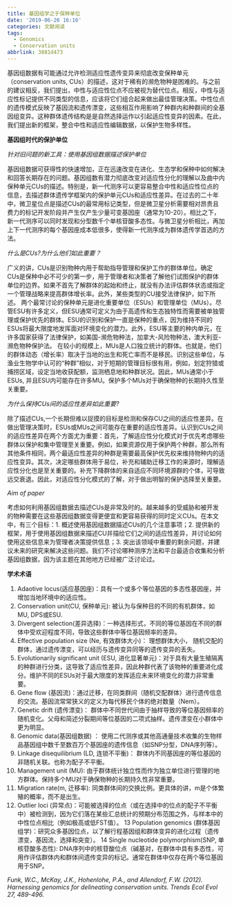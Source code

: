 ```yaml
---
title: 基因组学之于保种单位
date: '2019-06-26 16:16'
categories: 文献阅读
tags:
  - Genomics
  - Conservation units
abbrlink: 3881d473
---
```

基因组数据有可能通过允许检测适应性遗传变异来彻底改变保种单元（conservation units, CUs）的描述，这对于稀有的濒危物种是困难的。与之前的建议相反，我们提出，中性与适应性位点不应被视为替代位点。相反，中性与适应性标记提供不同类型的信息，应该将它们组合起来做出最佳管理决策。中性位点的遗传模式反映了基因流和遗传漂变，这些相互作用影响了种群内和种群间的全基因组变异。这种群体遗传结构是是自然选择运作以引起适应性变异的因素。在此，我们提出新的框架，整合中性和适应性编辑数据，以保护生物多样性。

**基因组时代的保护单位**

*针对旧问题的新工具：使用基因组数据描述保护单位*

基因组数据可获得性的快速增加，正在迅速改变在进化、生态学和保种中如何解决和回答长期存在的问题。基因组数有潜力彻底改变对适应性分化的理解以及曲中内保种单元CUs的描述。特别是，新一代测序可以更容易整合中性和适应性位点的信息，去描述群体遗传学框架内的保护单元CUs和适应性差异。在过去的二十年中，微卫星位点是描述CUs的最常用标记类型，但是微卫星分析需要相对昂贵且费力的标记开发阶段并产生仅产生少量可变基因座（通常为10-20）。相比之下，新一代测序可以同时发现和分型数千个单核苷酸多态性。与微卫星分析相比，再加上下一代测序的每个基因座成本低很多，使得新一代测序成为群体遗传学首选的方法。

*什么是CUs?为什么他们如此重要？*

广义的讲，CUs是识别物种内用于帮助指导管理和保护工作的群体单位。确定CUs是保种中必不可少的第一步，用于管理者和决策者了解他们试图保护的群体单位的边界。如果不首先了解群体的起始和终止，就没有办法评估群体状态或指定一个管理战略来提高群体增长率。此外，某些类型的CU接受法律保护，如下所述。
两个最常讨论的保种单元是进化重要单位（ESUs）和管理单位（MUs）。尽管ESU有许多定义，但ESU通常可定义为由于高遗传和生态独特性而需要被单独管理或保护优先的群体。ESU的识别和保护一直是保种的重点，因为维持不同的ESUs将最大限度地发挥面对环境变化的潜力。此外，ESU等主要的种内单元，在许多国家获得了法律保护，如美国-濒危物种法，加拿大-风险物种法，澳大利亚-濒危物种保护法。
在较小的规模上，MUs是人口独立统计的群体。也就是，他们的群体动态（增长率）取决于当地的出生和死亡率而不是移民。识别这些单位，与渔业生物学中认可的“种群”相似，对于短期的管理目标很有用，例如，划定狩猎或捕捞区域，设定当地收获配额，监测栖息地和种群状况。因此，MUs通常小于ESUs, 并且ESU内可能存在许多MU。保护多个MUs对于确保物种的长期持久性至关重要。

*为什么保持CUs间的适应性差异如此重要?*

除了描述CUs,一个长期但难以捉摸的目标是检测和保存CU之间的适应性差异。在做出管理决策时，ESUs或MUs之间可能存在重要的适应性差异。认识到CUs之间的适应性差异在两个方面尤为重要：首先，了解适应性分化模式对于优先考虑哪些群体以保护和集中管理至关重要。例如，如果资源仅用于保护两个种群，那么所有其他条件相同，两个最适应性差异的种群是需要最高保护优先权来维持物种内的适应性变异。其次，决定哪些群体用于易位，补充和辅助迁移工作的来源时，理解适应性分化也是至关重要的。补充下降群体的来自适应不同环境源群的个体，可导致远交衰退。因此，对适应性分化模式的了解，对于做出明智的保护选择至关重要。

*Aim of paper*

考虑如何利用基因组数据去描述CUs是非常及时的。越来越多的受威胁和被开发的物种需要在这些基因组数据变得更便宜和更容易获得的同时定义CUs。在本文中，有三个目标：1. 概述使用基因组数据描述CUs的几个注意事项；2. 提供新的框架，用于使用基因组数据来描述CU并描绘它们之间的适应性差异，并讨论如何使用这些信息来为管理者决策提供信息；3. 突出该领域中重要的剩余问题，并建议未来的研究来解决这些问题。我们不讨论哪种测序方法和平台最适合收集和分析基因组数据，因为该主题在其他地方已经被广泛讨论过。

**学术术语**
1. Adaotive locus(适应基因座)：具有一个或多个等位基因的多态性基因座，并增加当地环境中的适应性。
2. Conservation unit(CU, 保种单元): 被认为与保种目的不同的有机群体，如MU, DPS或ESU.
3.  Divergent selection(差异选择)：一种选择形式，不同的等位基因在不同的群体中受欢迎程度不同，导致这些群体中等位基因频率的差异。
4.  Effective population size (Ne, 有效群体大小)： 理想群体大小， 随机交配的群体，通过遗传漂变，可以经历与遗传变异同等的遗传变异的丢失。
5.  Evolutionarily significant unit (ESU, 进化显著单元)：对于具有大量生殖隔离的种群进行分类，这导致了适应性差异，因此种群代表了该物种的重要进化成分。维护不同的ESUs对于最大限度的发挥适应未来环境变化的潜力非常重要。
6.  Gene flow (基因流)：通过迁移，在同类群间（随机交配群体）进行遗传信息的交流。基因流常常狭义的定义为每代移民个体的绝对数量（Nem）。
7.  Genetic drift (遗传漂变)： 群体中不同世代间由于抽样导致的等位基因频率的随机变化。父母和简述分裂期间等位基因的二项式抽样。遗传漂变在小群体中更为明显。
8.  Genomic data(基因组数据) ： 使用二代测序或其他高通量技术收集的生物样品基因组中数千至数百万个基因座的遗传信息（如SNP分型，DNA序列等）。
9.  Linkage disequilibrium (LD, 连锁不平衡)： 群体内不同基因座的等位基因的非随机关联。也称为配子不平衡。
10.  Management unit (MU): 由于群体统计独立性而作为独立单位进行管理的地方群体。保持多个MU对于确保物种的长期持久性非常重要。
11.  Migration rate(m, 迁移率): 同类群体间的交换比例。更具体的讲，m是个体繁殖的概率，而不是出生。
12.  Outlier loci (异常点)：可能被选择的位点（或在选择中的位点的配子不平衡中）被检测到，因为它们落在某些汇总统计的预期分布范围之外，与样本中的中性位点相比（例如极高或低FST值）。
13 Population genomics (群体基因组学)：研究众多基因位点，以了解行程基因组和群体变异的进化过程（遗传漂变，基因流，选择和突变）。
14 Single nucleotide polymorphism(SNP, 单核苷酸多态性): DNA序列中的核苷酸位点（碱基对，在群体中具有多态性，可用作评估群体内和群体间遗传变异的标记。通常在群体中仅存在两个等位基因用于SNP。






*Funk, W.C., McKay, J.K., Hohenlohe, P.A., and Allendorf, F.W. (2012). Harnessing genomics for delineating conservation units. Trends Ecol Evol 27, 489-496.*

